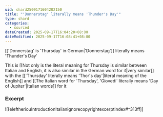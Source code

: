 ```yaml
---
uid: shard2509171604202150
title: "'Donnerstag' literally means 'Thunder's Day'"
type: shard
categories:
  - sourced
dateCreated: 2025-09-17T16:04:20+08:00
dateModified: 2025-09-17T16:08:41+08:00
---
```

[['Donnerstag' is 'Thursday' in German|'Donnerstag']] literally means 'Thunder's Day'

This is [[Not only is the literal meaning for Thursday is similar between Italian and English, it is also similar in the German word for it|very similar]] with the [['Thursday' literally means 'Thor's day'|literal meaning of the English]] and [[The Italian word for 'Thursday', 'Giovedi' literally means 'Day of Jupiter'|Italian words]] for it
### Excerpt
![[eleftheriouIntroductionItalianignorecopyrightexcerptindex#^313ff]]